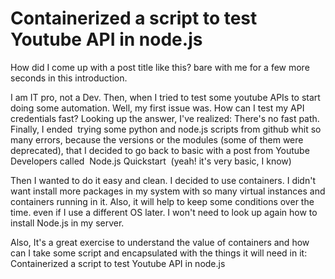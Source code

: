 # Containerized a script to test Youtube API in node.js
How did I come up with a post title like this? bare with me for a few more seconds in this introduction.

I am IT pro, not a Dev. Then, when I tried to test some youtube APIs to start doing some automation. Well, my first issue was. How can I test my API credentials fast? Looking up the answer, I've realized: There's no fast path. Finally, I ended  trying some python and node.js scripts from github whit so many errors, because the versions or the modules (some of them were deprecated), that I decided to go back to basic with a post from Youtube Developers called  Node.js Quickstart  (yeah! it's very basic, I know)

Then I wanted to do it easy and clean. I decided to use containers. I didn't want install more packages in my system with so many virtual instances and containers running in it. Also, it will help to keep some conditions over the time. even if I use a different OS later. I won't need to look up again how to install Node.js in my server.

Also, It's a great exercise to understand the value of containers and how can I take some script and encapsulated with the things it will need in it: Containerized a script to test Youtube API in node.js
